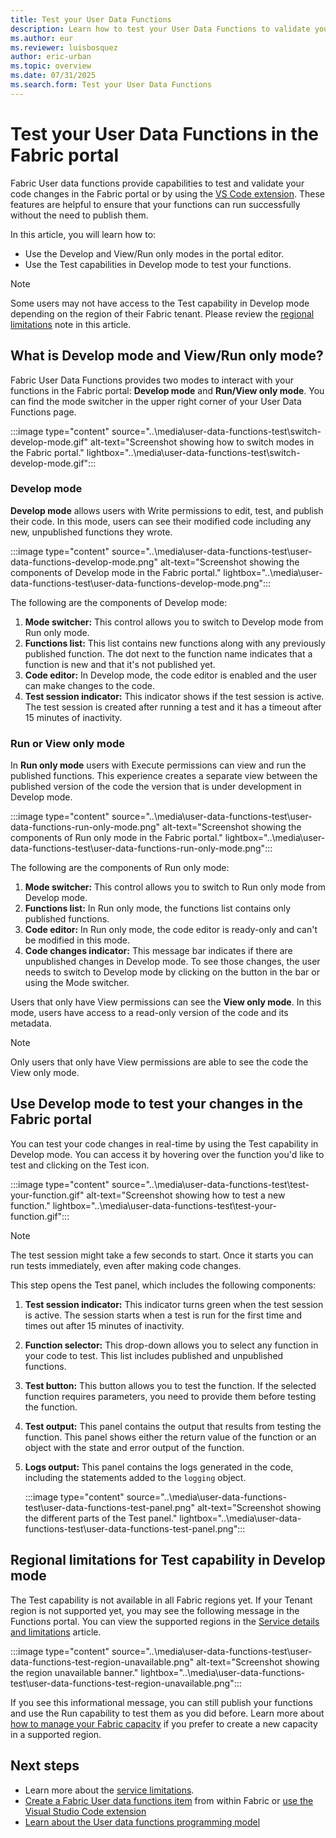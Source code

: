 ```yaml
---
title: Test your User Data Functions
description: Learn how to test your User Data Functions to validate your code changes
ms.author: eur
ms.reviewer: luisbosquez
author: eric-urban
ms.topic: overview
ms.date: 07/31/2025
ms.search.form: Test your User Data Functions
---
```


# Test your User Data Functions in the Fabric portal

Fabric User data functions provide capabilities to test and validate your code changes in the Fabric portal or by using the [VS Code extension](./create-user-data-functions-vs-code.md). These features are helpful to ensure that your functions can run successfully without the need to publish them. 

In this article, you will learn how to:
- Use the Develop and View/Run only modes in the portal editor.
- Use the Test capabilities in Develop mode to test your functions.

>[!NOTE]
> Some users may not have access to the Test capability in Develop mode depending on the region of their Fabric tenant. Please review the [regional limitations](#regional-limitations-for-test-capability-in-develop-mode) note in this article. 

## What is Develop mode and View/Run only mode?

Fabric User Data Functions provides two modes to interact with your functions in the Fabric portal: **Develop mode** and **Run/View only mode**. You can find the mode switcher in the upper right corner of your User Data Functions page.

   :::image type="content" source="..\media\user-data-functions-test\switch-develop-mode.gif" alt-text="Screenshot showing how to switch modes in the Fabric portal." lightbox="..\media\user-data-functions-test\switch-develop-mode.gif":::

### Develop mode

**Develop mode** allows users with Write permissions to edit, test, and publish their code. In this mode, users can see their modified code including any new, unpublished functions they wrote.

   :::image type="content" source="..\media\user-data-functions-test\user-data-functions-develop-mode.png" alt-text="Screenshot showing the components of Develop mode in the Fabric portal." lightbox="..\media\user-data-functions-test\user-data-functions-develop-mode.png":::

The following are the components of Develop mode:
1. **Mode switcher:** This control allows you to switch to Develop mode from Run only mode. 
1. **Functions list:** This list contains new functions along with any previously published function. The dot next to the function name indicates that a function is new and that it's not published yet.
1. **Code editor:** In Develop mode, the code editor is enabled and the user can make changes to the code. 
1. **Test session indicator:** This indicator shows if the test session is active. The test session is created after running a test and it has a timeout after 15 minutes of inactivity.

### Run or View only mode

In **Run only mode** users with Execute permissions can view and run the published functions. This experience creates a separate view between the published version of the code the version that is under development in Develop mode.

   :::image type="content" source="..\media\user-data-functions-test\user-data-functions-run-only-mode.png" alt-text="Screenshot showing the components of Run only mode in the Fabric portal." lightbox="..\media\user-data-functions-test\user-data-functions-run-only-mode.png":::

The following are the components of Run only mode:
1. **Mode switcher:** This control allows you to switch to Run only mode from Develop mode. 
1. **Functions list:** In Run only mode, the functions list contains only published functions. 
1. **Code editor:** In Run only mode, the code editor is ready-only and can't be modified in this mode. 
1. **Code changes indicator:** This message bar indicates if there are unpublished changes in Develop mode. To see those changes, the user needs to switch to Develop mode by clicking on the button in the bar or using the Mode switcher. 

Users that only have View permissions can see the **View only mode**. In this mode, users have access to a read-only version of the code and its metadata. 

>[!NOTE]
> Only users that only have View permissions are able to see the code the View only mode.

## Use Develop mode to test your changes in the Fabric portal

You can test your code changes in real-time by using the Test capability in Develop mode. You can access it by hovering over the function you'd like to test and clicking on the Test icon.

   :::image type="content" source="..\media\user-data-functions-test\test-your-function.gif" alt-text="Screenshot showing how to test a new function." lightbox="..\media\user-data-functions-test\test-your-function.gif":::

>[!NOTE]
> The test session might take a few seconds to start. Once it starts you can run tests immediately, even after making code changes.

This step opens the Test panel, which includes the following components: 
1. **Test session indicator:** This indicator turns green when the test session is active. The session starts when a test is run for the first time and times out after 15 minutes of inactivity. 
1. **Function selector:** This drop-down allows you to select any function in your code to test. This list includes published and unpublished functions.
1. **Test button:** This button allows you to test the function. If the selected function requires parameters, you need to provide them before testing the function.
1. **Test output:** This panel contains the output that results from testing the function. This panel shows either the return value of the function or an object with the state and error output of the function.
1. **Logs output:** This panel contains the logs generated in the code, including the statements added to the `logging` object.

   :::image type="content" source="..\media\user-data-functions-test\user-data-functions-test-panel.png" alt-text="Screenshot showing the different parts of the Test panel." lightbox="..\media\user-data-functions-test\user-data-functions-test-panel.png":::

## Regional limitations for Test capability in Develop mode

The Test capability is not available in all Fabric regions yet. If your Tenant region is not supported yet, you may see the following message in the Functions portal. You can view the supported regions in the [Service details and limitations](./user-data-functions-service-limits.md#limitations) article.

   :::image type="content" source="..\media\user-data-functions-test\user-data-functions-test-region-unavailable.png" alt-text="Screenshot showing the region unavailable banner." lightbox="..\media\user-data-functions-test\user-data-functions-test-region-unavailable.png":::

If you see this informational message, you can still publish your functions and use the Run capability to test them as you did before. Learn more about [how to manage your Fabric capacity](../../admin/capacity-settings.md#create-a-new-capacity) if you prefer to create a new capacity in a supported region.

## Next steps

- Learn more about the [service limitations](./user-data-functions-service-limits.md).
- [Create a Fabric User data functions item](./create-user-data-functions-portal.md) from within Fabric or [use the Visual Studio Code extension](./create-user-data-functions-vs-code.md)
- [Learn about the User data functions programming model](./python-programming-model.md)
